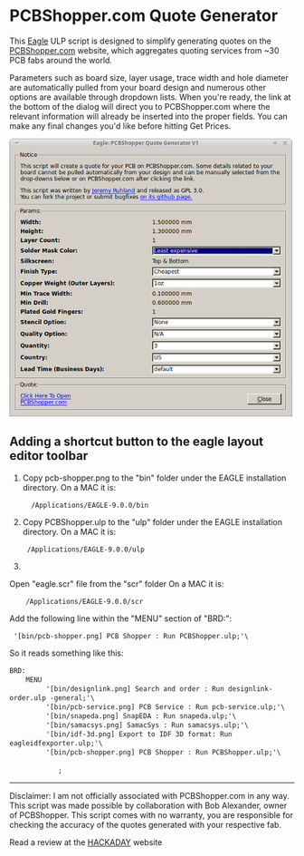 PCBShopper.com Quote Generator
==============================

This [Eagle](https://cadsoft.io/) ULP script is designed to simplify generating quotes on the [PCBShopper.com](http://pcbshopper.com) website, which aggregates quoting services from ~30 PCB fabs around the world.

Parameters such as board size, layer usage, trace width and hole diameter are automatically pulled from your board design and numerous other options are available through dropdown lists. When you're ready, the link at the bottom of the dialog will direct you to PCBShopper.com where the relevant information will already be inserted into the proper fields. You can make any final changes you'd like before hitting Get Prices.

![Screenshot](https://raw.githubusercontent.com/JeremyRuhland/pcbshopper/master/pcbshopper.jpg)

Adding a shortcut button to the eagle layout editor toolbar
-----------------------------------------------------------

1. Copy pcb-shopper.png to the "bin" folder under the EAGLE installation directory.
On a MAC it is:

         /Applications/EAGLE-9.0.0/bin

2. Copy PCBShopper.ulp to the "ulp" folder under the EAGLE installation directory.
On a MAC it is:

        /Applications/EAGLE-9.0.0/ulp

3. 
Open "eagle.scr" file from the "scr" folder
On a MAC it is:

        /Applications/EAGLE-9.0.0/scr

Add the following line within the "MENU" section of "BRD:":

     '[bin/pcb-shopper.png] PCB Shopper : Run PCBShopper.ulp;'\

So it reads something like this:


    BRD:    
        MENU 
             '[bin/designlink.png] Search and order : Run designlink-order.ulp -general;'\
             '[bin/pcb-service.png] PCB Service : Run pcb-service.ulp;'\
             '[bin/snapeda.png] SnapEDA : Run snapeda.ulp;'\
             '[bin/samacsys.png] SamacSys : Run samacsys.ulp;'\
             '[bin/idf-3d.png] Export to IDF 3D format: Run eagleidfexporter.ulp;'\
             '[bin/pcb-shopper.png] PCB Shopper : Run PCBShopper.ulp;'\
        
                ;


---

Disclaimer: I am not officially associated with PCBShopper.com in any way. This script was made possible by collaboration with Bob Alexander, owner of PCBShopper. This script comes with no warranty, you are responsible for checking the accuracy of the quotes generated with your respective fab.

Read a review at the [HACKADAY](http://hackaday.com/2016/09/11/this-eagle-script-gets-quotes-for-your-boards) website
